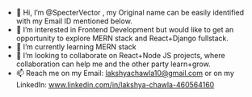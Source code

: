 - 👋 Hi, I’m @SpecterVector , my Original name can be easily identified with my Email ID mentioned below.
- 👀 I’m interested in Frontend Development but would like to get an opportunity to explore MERN stack and React+Django fullstack.
- 🌱 I’m currently learning MERN stack
- 💞️ I’m looking to collaborate on React+Node JS projects, where collaboration can help me and the other party learn+grow.
- 📫 Reach me on my Email: lakshyachawla10@gmail.com or on my LinkedIn: www.linkedin.com/in/lakshya-chawla-460564160 

<!---
SpecterVector/SpecterVector is a ✨ special ✨ repository because its `README.md` (this file) appears on your GitHub profile.
You can click the Preview link to take a look at your changes.
--->
